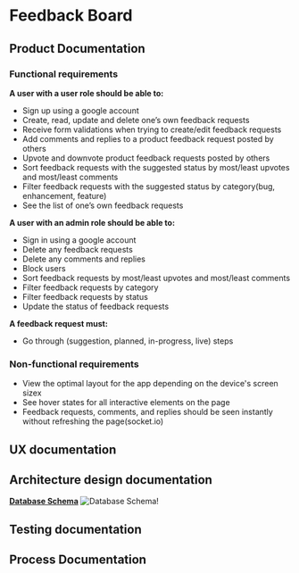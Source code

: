# Feedback Board

## Product Documentation

### Functional requirements

**A user with a user role should be able to:**

- Sign up using a google account
- Create, read, update and delete one’s own feedback requests
- Receive form validations when trying to create/edit feedback requests
- Add comments and replies to a product feedback request posted by others
- Upvote and downvote product feedback requests posted by others
- Sort feedback requests with the suggested status by most/least upvotes and most/least comments
- Filter feedback requests with the suggested status by category(bug, enhancement, feature)
- See the list of one’s own feedback requests<br>

**A user with an admin role should be able to:**

- Sign in using a google account
- Delete any feedback requests
- Delete any comments and replies
- Block users
- Sort feedback requests by most/least upvotes and most/least comments
- Filter feedback requests by category
- Filter feedback requests by status
- Update the status of feedback requests<br>

**A feedback request must:**

- Go through (suggestion, planned, in-progress, live) steps

### Non-functional requirements

- View the optimal layout for the app depending on the device's screen sizex
- See hover states for all interactive elements on the page
- Feedback requests, comments, and replies should be seen instantly without refreshing the page(socket.io)

## UX documentation

## Architecture design documentation
   **[Database Schema](https://dbdiagram.io/d/6265c6761072ae0b6add3070)**
   ![Database Schema!](https://dbdiagram.io/embed/6265c6761072ae0b6add3070)
## Testing documentation

## Process Documentation
